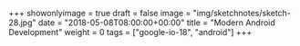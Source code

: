 +++
showonlyimage = true
draft = false
image = "img/sketchnotes/sketch-28.jpg"
date = "2018-05-08T08:00:00+00:00"
title = "Modern Android Development"
weight = 0
tags = ["google-io-18", "android"]
+++

